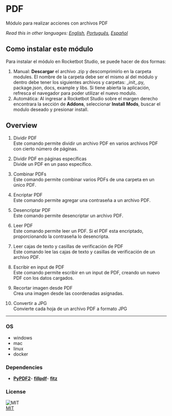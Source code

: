 # PDF
  
Módulo para realizar acciones con archivos PDF  

*Read this in other languages: [English](README.md), [Português](README.pr.md), [Español](README.es.md)*

## Como instalar este módulo
  
Para instalar el módulo en Rocketbot Studio, se puede hacer de dos formas:
1. Manual: __Descargar__ el archivo .zip y descomprimirlo en la carpeta modules. El nombre de la carpeta debe ser el mismo al del módulo y dentro debe tener los siguientes archivos y carpetas: \__init__.py, package.json, docs, example y libs. Si tiene abierta la aplicación, refresca el navegador para poder utilizar el nuevo modulo.
2. Automática: Al ingresar a Rocketbot Studio sobre el margen derecho encontrara la sección de **Addons**, seleccionar **Install Mods**, buscar el modulo deseado y presionar install.  


## Overview


1. Dividir PDF  
Este comando permite dividir un archivo PDF en varios archivos PDF con cierto número de páginas.

2. Dividir PDF en páginas específicas  
Divide un PDF en un paso específico.

3. Combinar PDFs  
Este comando permite combinar varios PDFs de una carpeta en un único PDF.

4. Encriptar PDF  
Este comando permite agregar una contraseña a un archivo PDF.

5. Desencriptar PDF  
Este comando permite desencriptar un archivo PDF.

6. Leer PDF  
Este comando permite leer un PDF. Si el PDF esta encriptado, proporcionando la contraseña lo desencripta.

7. Leer cajas de texto y casillas de verificación de PDF  
Este comando lee las cajas de texto y casillas de verificación de un archivo PDF.

8. Escribir en input de PDF  
Este comando permite escribir en un input de PDF, creando un nuevo PDF con los datos cargados.

9. Recortar imagen desde PDF  
Crea una imagen desde las coordenadas asignadas.

10. Convertir a JPG  
Convierte cada hoja de un archivo PDF a formato JPG




----
### OS

- windows
- mac
- linux
- docker

### Dependencies
- [**PyPDF2**](https://pypi.org/project/PyPDF2/)- [**fillpdf**](https://pypi.org/project/fillpdf/)- [**fitz**](https://pypi.org/project/fitz/)
### License
  
![MIT](https://camo.githubusercontent.com/107590fac8cbd65071396bb4d04040f76cde5bde/687474703a2f2f696d672e736869656c64732e696f2f3a6c6963656e73652d6d69742d626c75652e7376673f7374796c653d666c61742d737175617265)  
[MIT](http://opensource.org/licenses/mit-license.ph)